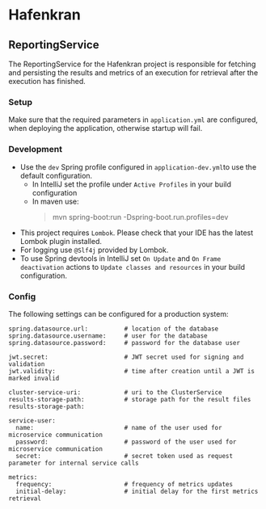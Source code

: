 # Hafenkran

## ReportingService
The ReportingService for the Hafenkran project is responsible for fetching and persisting the results and metrics of an execution for retrieval after the execution has finished.


### Setup
Make sure that the required parameters in `application.yml` are configured, when deploying the application, otherwise startup will fail.

### Development
- Use the `dev` Spring profile configured in `application-dev.yml`to use the default configuration. 
    - In IntelliJ set the profile under `Active Profiles` in your build configuration
    - In maven use:
        > mvn spring-boot:run -Dspring-boot.run.profiles=dev
- This project requires `Lombok`. Please check that your IDE has the latest Lombok plugin installed.
- For logging use `@Slf4j` provided by Lombok.
- To use Spring devtools in IntelliJ set `On Update` and `On Frame deactivation` actions to `Update classes and resources` in your build configuration.

### Config
The following settings can be configured for a production system:

```
spring.datasource.url:          # location of the database
spring.datasource.username:     # user for the database
spring.datasource.password:     # password for the database user

jwt.secret:                     # JWT secret used for signing and validation
jwt.validity:                   # time after creation until a JWT is marked invalid

cluster-service-uri:            # uri to the ClusterService
results-storage-path:           # storage path for the result files
results-storage-path:

service-user:
  name:                         # name of the user used for microservice communication
  password:                     # password of the user used for microservice communication
  secret:                       # secret token used as request parameter for internal service calls

metrics:
  frequency:                    # frequency of metrics updates
  initial-delay:                # initial delay for the first metrics retrieval
```